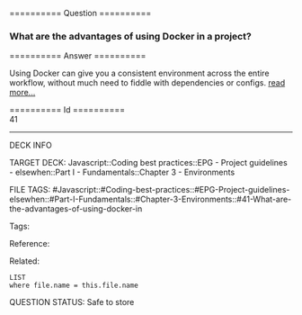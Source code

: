 ========== Question ==========  

### What are the advantages of using Docker in a project?  

========== Answer ==========  

Using Docker can give you a consistent environment across the entire workflow, without much need to fiddle with dependencies or configs. [read more...](https://hackernoon.com/how-to-dockerize-a-node-js-application-4fbab45a0c19)

========== Id ==========  
41

---

DECK INFO

TARGET DECK: Javascript::Coding best practices::EPG - Project guidelines - elsewhen::Part I - Fundamentals::Chapter 3 - Environments

FILE TAGS: #Javascript::#Coding-best-practices::#EPG-Project-guidelines-elsewhen::#Part-I-Fundamentals::#Chapter-3-Environments::#41-What-are-the-advantages-of-using-docker-in

Tags:

Reference:

Related:

```dataview
LIST
where file.name = this.file.name
```

QUESTION STATUS: Safe to store
